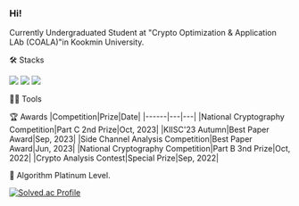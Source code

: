 ### Hi!

Currently Undergraduated Student at "Crypto Optimization & Application LAb (COALA)"in Kookmin University.

🛠️ Stacks

<img src="https://img.shields.io/badge/Python-3766AB?style=flat-square&logo=Python&logoColor=white"/>  <img src="https://img.shields.io/badge/Assembly-007AAC?style=flat-square&logo=Assembly&logoColor=black"/>  <img src="https://img.shields.io/badge/C-A8B9CC?style=flat-square&logo=C&logoColor=black"/> 

💪🏼 Tools 

🏆 Awards
|Competition|Prize|Date|
|------|---|---|
|National Cryptography Competition|Part C 2nd Prize|Oct, 2023|
|KIISC'23 Autumn|Best Paper Award|Sep, 2023|
|Side Channel Analysis Competition|Best Paper Award|Jun, 2023|
|National Cryptography Competition|Part B 3nd Prize|Oct, 2022|
|Crypto Analysis Contest|Special Prize|Sep, 2022|

🏅 Algorithm Platinum Level. 

[![Solved.ac Profile](http://mazassumnida.wtf/api/v2/generate_badge?boj=mike0726)](https://solved.ac/mike0726/)  
